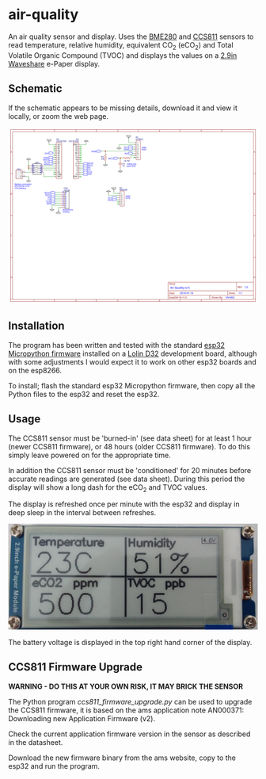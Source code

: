 # air-quality
An air quality sensor and display. Uses the [BME280](https://www.bosch-sensortec.com/bst/products/all_products/bme280) and [CCS811](https://ams.com/ccs811) sensors to read temperature, relative humidity, equivalent CO<sub>2</sub> (eCO<sub>2</sub>) and Total Volatile Organic Compound (TVOC) and displays the values on a [2.9in Waveshare](https://www.waveshare.com/product/2.9inch-e-paper-module.htm) e-Paper display.

## Schematic

If the schematic appears to be missing details, download it and view it locally, or zoom the web page.

![Circuit Schematic](./air-quality-schematic.svg)

## Installation

The program has been written and tested with the standard [esp32 Micropython firmware](http://micropython.org/download#esp32) installed on a [Lolin D32](https://wiki.wemos.cc/products:d32:d32) development board, although with some adjustments I would expect it to work on other esp32 boards and on the esp8266.

To install; flash the standard esp32 Micropython firmware, then copy all the Python files to the esp32 and reset the esp32.

## Usage

The CCS811 sensor must be 'burned-in' (see data sheet) for at least 1 hour (newer CCS811 firmware), or 48 hours (older CCS811 firmware). To do this simply leave powered on for the appropriate time.

In addition the CCS811 sensor must be 'conditioned' for 20 minutes before accurate readings are generated (see data sheet). During this period the display will show a long dash for the eCO<sub>2</sub> and TVOC values.

The display is refreshed once per minute with the esp32 and display in deep sleep in the interval between refreshes.

![Example Display](./screen-example.jpg)

The battery voltage is displayed in the top right hand corner of the display.

## CCS811 Firmware Upgrade

**WARNING - DO THIS AT YOUR OWN RISK, IT MAY BRICK THE SENSOR**

The Python program _ccs811_firmware_upgrade.py_ can be used to upgrade the CCS811 firmware, it is based on the ams application note AN000371: Downloading new Application Firmware (v2).

Check the current application firmware version in the sensor as described in the datasheet.

Download the new firmware binary from the ams website, copy to the esp32 and run the program.
